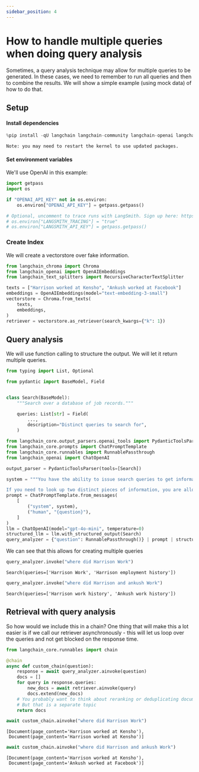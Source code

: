 ```yaml
---
sidebar_position: 4
---
```


# How to handle multiple queries when doing query analysis

Sometimes, a query analysis technique may allow for multiple queries to be generated. In these cases, we need to remember to run all queries and then to combine the results. We will show a simple example (using mock data) of how to do that.

## Setup
#### Install dependencies


```python
%pip install -qU langchain langchain-community langchain-openai langchain-chroma
```
```output
Note: you may need to restart the kernel to use updated packages.
```
#### Set environment variables

We'll use OpenAI in this example:


```python
import getpass
import os

if "OPENAI_API_KEY" not in os.environ:
    os.environ["OPENAI_API_KEY"] = getpass.getpass()

# Optional, uncomment to trace runs with LangSmith. Sign up here: https://smith.langchain.com.
# os.environ["LANGSMITH_TRACING"] = "true"
# os.environ["LANGSMITH_API_KEY"] = getpass.getpass()
```

### Create Index

We will create a vectorstore over fake information.


```python
from langchain_chroma import Chroma
from langchain_openai import OpenAIEmbeddings
from langchain_text_splitters import RecursiveCharacterTextSplitter

texts = ["Harrison worked at Kensho", "Ankush worked at Facebook"]
embeddings = OpenAIEmbeddings(model="text-embedding-3-small")
vectorstore = Chroma.from_texts(
    texts,
    embeddings,
)
retriever = vectorstore.as_retriever(search_kwargs={"k": 1})
```

## Query analysis

We will use function calling to structure the output. We will let it return multiple queries.


```python
from typing import List, Optional

from pydantic import BaseModel, Field


class Search(BaseModel):
    """Search over a database of job records."""

    queries: List[str] = Field(
        ...,
        description="Distinct queries to search for",
    )
```


```python
from langchain_core.output_parsers.openai_tools import PydanticToolsParser
from langchain_core.prompts import ChatPromptTemplate
from langchain_core.runnables import RunnablePassthrough
from langchain_openai import ChatOpenAI

output_parser = PydanticToolsParser(tools=[Search])

system = """You have the ability to issue search queries to get information to help answer user information.

If you need to look up two distinct pieces of information, you are allowed to do that!"""
prompt = ChatPromptTemplate.from_messages(
    [
        ("system", system),
        ("human", "{question}"),
    ]
)
llm = ChatOpenAI(model="gpt-4o-mini", temperature=0)
structured_llm = llm.with_structured_output(Search)
query_analyzer = {"question": RunnablePassthrough()} | prompt | structured_llm
```

We can see that this allows for creating multiple queries


```python
query_analyzer.invoke("where did Harrison Work")
```



```output
Search(queries=['Harrison Work', 'Harrison employment history'])
```



```python
query_analyzer.invoke("where did Harrison and ankush Work")
```



```output
Search(queries=['Harrison work history', 'Ankush work history'])
```


## Retrieval with query analysis

So how would we include this in a chain? One thing that will make this a lot easier is if we call our retriever asynchronously - this will let us loop over the queries and not get blocked on the response time.


```python
from langchain_core.runnables import chain
```


```python
@chain
async def custom_chain(question):
    response = await query_analyzer.ainvoke(question)
    docs = []
    for query in response.queries:
        new_docs = await retriever.ainvoke(query)
        docs.extend(new_docs)
    # You probably want to think about reranking or deduplicating documents here
    # But that is a separate topic
    return docs
```


```python
await custom_chain.ainvoke("where did Harrison Work")
```



```output
[Document(page_content='Harrison worked at Kensho'),
 Document(page_content='Harrison worked at Kensho')]
```



```python
await custom_chain.ainvoke("where did Harrison and ankush Work")
```



```output
[Document(page_content='Harrison worked at Kensho'),
 Document(page_content='Ankush worked at Facebook')]
```



```python

```
